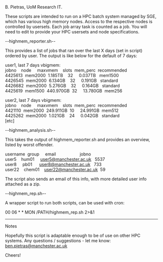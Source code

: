B. Pietras, UoM Research IT.

These scripts are intended to run on a HPC batch system managed by SGE,
which has various high memory nodes. Access to the respective nodes is 
controlled by usersets. Each job array task is counted as a job.
You will need to edit to provide your HPC usersets and node specifications.

--highmem_reporter.sh--

This provides a list of jobs that ran over the last X days (set in script)
ordered by user. The output is like below for the default of 7 days:

user1, last 7 days vbigmem:  
jobno    node     maxvmem    slots  mem_perc  recommended  
4425613  mem2000  1.185TB    32     0.037TB   mem1500  
4426545  mem2000  6.134GB    32     0.191GB   standard  
4426682  mem2000  5.276GB    32     0.164GB   standard  
4425619  mem1500  440.970GB  32     13.780GB  mem256  

user2, last 7 days vbigmem:  
jobno    node     maxvmem    slots  mem_perc  recommended  
4421110  mem2000  249.911GB  10     24.991GB  mem512  
4425262  mem2000  1.021GB    24     0.042GB   standard  
[etc]  

--highmem_analysis.sh--

This takes the output of highmem_reporter.sh and provides an overview,
listed by worst offender.

username  group     email                    jobno  
user5     hum01     user5@manchester.ac.uk   5537  
user8     pb01      user8@manchester.ac.uk   733  
user22    chem01    user22@manchester.ac.uk  59  

The script also sends an email of this info, with more detailed user info
attached as a zip.

--highmem_rep.sh--

A wrapper script to run both scripts, can be used with cron:

00 06 * * MON /PATH/highmem_rep.sh 2>&1

---

Notes

Hopefully this script is adaptable enough to be of use on other HPC systems.
Any questions / suggestions - let me know: ben.pietras@manchester.ac.uk

Cheers!
